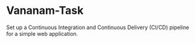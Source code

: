# Vananam-Task
Set up a Continuous Integration and Continuous Delivery (CI/CD) pipeline for a simple web application.
